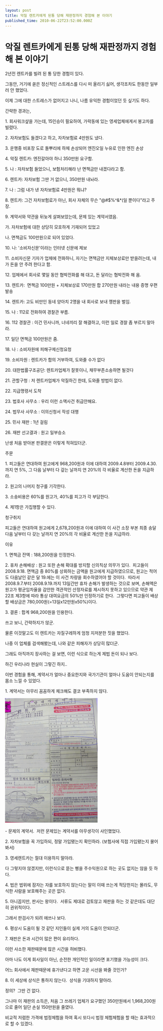 ```yaml
---
layout: post
title: 악질 렌트카에게 된통 당해 재판정까지 경험해 본 이야기
published_time: 2010-06-22T23:52:00.000Z
---
```


# 악질 렌트카에게 된통 당해 재판정까지 경험해 본 이야기


2년전 렌트카를 빌려 된 통 당한 경험이 있다.

그동안, 거기에 쏟은 정신적인 스트레스를 다시 떠 올리기 싫어, 생각조차도 한동안 일부러 안 했었다.

이제 그에 대한 스트레스가 없어지고 나니, 나름 유익한 경험이었던 듯 싶기도 하다.

간략한 경과는,

1\. 회사워크샾을 가는데, 15인승이 필요하여, 가락동에 있는 영세업체에게서 봉고차를 빌렸다.

2\. 자차보험도 들겠다고 하고, 자차보험료 4만원도 냈다.

3\. 운행중 비포장 도로 돌뿌리에 하체 손상되어 엔진오일 누유로 인한 엔진 손상

4\. 악질 렌트카: 엔진갈아야 하니 350만원 요구함.

5\. 나 : 자차보험 들었으니, 보험처리해라 난 면책금만 내겠다라고 함.

6\. 렌트카: 자차보험 그딴 거 없으니, 350만원 내놔라.

7\. 나 : 그럼 내가 낸 자차보험료 4만원은 뭐냐?

8. 렌트카: 그건 자차보험료가 아닌, 회사 자체의 무슨 "@#$%^&\*(일 뿐이다"라고 주장.

9\. 계약서와 약관을 뒤늦게 살펴보았는데, 문제 있는 계약서였음.

가. 자차보험에 대한 상당히 모호하게 기재되어 있었고

나. 면책금도 100만원으로 되어 있었다.

10\. 나: '소비자신문'이라는 인터넷 신문에 제보

11\. 소비자신문 기자가 업체에 전화하니, 자기는 면책금만 지체보상료만 받을려는데, 내가 돈을 안 주려 한다고 함.

12\. 업체에서 회사로 몇일 동안 협박전화를 해 대고, 돈 달라는 협박전화 해 옴.

13. 렌트카:  면책금 100만원 + 지체보상료 170만원 합 270만원 내라는 내용 증명 우편 발송

14\. 렌트카: 고도 비만인 동네 양아치 2명을 내 회사로 보내 깽판을 벌임.

15\. 나 : 112로 전화하여 경찰관 부름.

16\. 112 경찰관 : 이건 민사니까, 너네끼리 잘 해결하고, 이런 일로 경찰 좀 부르지 말아라.

17\. 일단 면책금 100만원은 줌.

18\. 나 : 소비자원에 피해구제신청요청

19\. 소비자원 : 렌트카가 합의 거부하여, 도와줄 수가 없다

20\. 대한법률구조공단: 렌트카업체가 잘못이니, 채무부존소송하면 될것다

21\. 관할구청 : 저 렌트카업체가 악질하긴 한데, 도와줄 방법이 없다.

22\. 지급명령서 도착

23\. 법호사 사무소 : 우리 이런 소액사건 취급안해요.

24\. 법무사 사무소 : 이의신청서 작성 대행

25\. 민사 재판 : 1년 걸림

26\. 재판 선고결과 : 원고 일부승소

난생 처음 받아본 판결문은 이렇게 적혀있더군.

주문

1\. 피고들은 연대하여 원고에게 968,200원과 이에 대하여 2009.4.8부터 2009.4.30.까지 연 5%, 그 다음 날부터 다 갚는 날까지 연 20%의 각 비율로 계산한 돈을 지급하라.

2\. 원고의 나머지 청구를 기각한다.

3\. 소송비용은 60%를 원고가, 40%를 피고가 각 부담한다.

4\. 제1항은 가집행할 수 있다.

청구취지

피고들은 연대하여 원고에게 2,678,200원과 이에 대하여 이 사건 소장 부본 최종 송달 다음 날부터 다 갖는 날까지 연 20%의 각 비율로 계산한 돈을 지급하라.

이유

1\. 면책금 잔액 : 188,200원을 인정한다.

2\. 휴차 손해배상 : 원고 또한 손해 확대를 방지할 신의칙상 의무가 있다.  피고들이 2008.9.18. 면책금 중 80%를 상회하는 금액을 원고에게 지급하였으므로, 원고는 적어도 다음날인 같은 달 19.에는 이 사건 차량을 회수하였어야 할 것이다.  따라서 2008.9.7.부터 2008.9.19.까지 13일간만 휴차 손해가 발생하는 것으로 보며, 손해액은 원고가 평균임차율을 감안한 객관적인 산정자료를 제시하지 못하고 있으므로 약관 제 22조 제3항에 따라 통상 대여요금의 50%만 인정하기로 한다.  그렇다면 피고들이 배상할 배상금은 780,000원(=13일x12만원x50%)이다.

3\. 결론 : 합계 968,200원을 인용한다.

쓰고 보니, 간략하지가 않군.

물론 이것말고도 이 렌트카는 자질구레하게 엄청 지저분한 짓을 했었다.

나중 이 업체를 검색해봤는데, 나와 같은 피해자가 상당히 많더군.

그래도 아직까지 장사하는 걸 보면, 이런 식으로 하는게 제법 돈이 되나 보다.

하긴 우리나라 현실이 그렇긴 하지..

이번 경험을 통해, 계약서가 얼마나 중요한지와 국가기관이 얼마나 도움이 안되는지를 몸소 느낄 수 있었다.

1\. 계약서는 아무리 꼼꼼하게 체크해도 결코 부족하지 않다.

![](../pds/201006/22/80/a0109780_4c20317e43ade.png)

\- 문제의 계약서.  저런 문제있는 계약서를 아무생각이 사인했었다.

2\. 자차보험을 꼭 가입하되, 정말 가입됐는지 확인하라. (보험사에 직접 가입됐는지 물어봐서)

3\. 영세렌트카는 절대 이용하지 말아라.

다 그렇지야 않겠지만, 이런식으로 뜯는 삥을 주수익원으로 하는 곳도 없지는 않을 듯 하다.

4\. 법은 법위에 잠자는 자를 보호하지 않는다는 말이 이때 쓰는게 적당한지는 몰라도, 무식한 사람을 보호해주는 곳은 없다.

5\. 아니꼽지만, 판사는 왕이다.  서류도 제대로 검토않고 재판을 하는 것 같은데도 대단히 권위적이다.

그래서 판검사가 되려 애쓰나 보다.

6\. 평상시 도움이 될 것 같던 지인들이 실제 거의 도움이 안되더군.

7\. 재판은 돈과 시간이 많은 편이 유리하다.

이런 사소한 재판때문에 많은 시간을 허비했다.

아마 나도 이게 회사일이 아닌, 순전한 개인적인 일이라면 포기했을 가능성이 크다.

어느 회사에서 재판때문에 휴가낸다고 하면 고운 시선을 봐줄 것인가?

8\. 이 세상에 상식은 통하지 않는다.  상식을 기대하지 말아라.

정의?  그딴 건 없다.

그나마 이 재판의 소득은, 처음 그 쓰레기 업체가 요구했던 350만원에서 1,968,200원으로 줄어 일단 손실 150만원을 줄였다.

비교적 저렴한 가격에 법정체험을 하여 혹시 또다시 법정 체험체험을 할 때는 효과적으로 할 수 있겠다.

